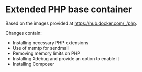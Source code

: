 Extended PHP base container
===========================

Based on the images provided at https://hub.docker.com/_/php.

Changes contain:
- Installing necessary PHP-extensions
- Use of msmtp for sendmail
- Removing memory limits on PHP
- Installing Xdebug and provide an option to enable it
- Installing Composer
